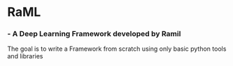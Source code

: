 
# RaML 
### - A Deep Learning Framework developed by Ramil

The goal is to write a Framework from scratch using only basic python tools and libraries

